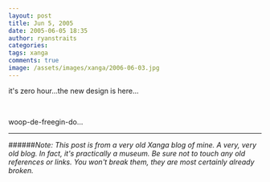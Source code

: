 ```yaml
---
layout: post
title: Jun 5, 2005
date: 2005-06-05 18:35
author: ryanstraits
categories:
tags: xanga
comments: true
image: /assets/images/xanga/2006-06-03.jpg
---
```

it's zero hour...the new design is here...

<!-- break -->

&nbsp;

woop-de-freegin-do...

---

######*Note: This post is from a very old Xanga blog of mine. A very, very old blog. In fact, it's practically a museum. Be sure not to touch any old references or links. You won't break them, they are most certainly already broken.*